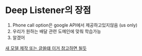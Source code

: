 # Deep Listener의 장점

1. Phone call option은 google API에서 제공하고있지않음 (us only)
2. 우리가 원하는 배달 관련 도메인에 맞춰 학습가능
3. 알겠어

[새 모델 제작 또는 글쓸떄 이거 참고하면 될듯](https://www.jask.or.kr/articles/xml/v9ka/)

